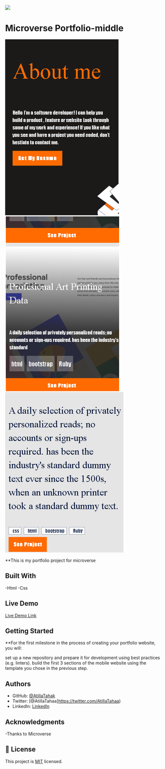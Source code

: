 ![](https://img.shields.io/badge/Microverse-blueviolet)

# Microverse Portfolio-middle


![screenshot](./app_screenshot.png)
![screenshot](./app_screenshot1.png)
![screenshot](./app_screenshot2.png)

**This is my portfolio project for microverse


## Built With

-Html
-Css

## Live Demo

[Live Demo Link](https://atillatahak.github.io/Portfolio-middle//)


## Getting Started

**For the first milestone in the process of creating your portfolio website, you will:

set up a new repository and prepare it for development using best practices (e.g. linters).
build the first 3 sections of the mobile website using the template you chose in the previous step.

## Authors

- GitHub: [@AtillaTahak](https://github.com/AtillaTahak)
- Twitter: [@AtillaTahaa]https://twitter.com/AtillaTahaa)
- LinkedIn: [LinkedIn](https://www.linkedin.com/in/atilla-taha-kördüğüm-a93702186/)


## Acknowledgments
-Thanks to Microverse
## 📝 License

This project is [MIT](./MIT.md) licensed.

